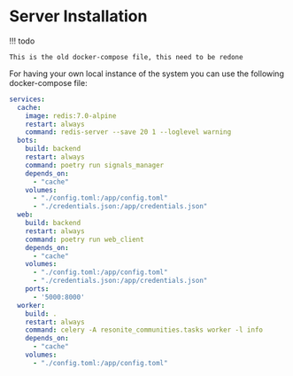 # Server Installation

!!! todo

    This is the old docker-compose file, this need to be redone

For having your own local instance of the system you can use the following docker-compose file:

```yaml
services:
  cache:
    image: redis:7.0-alpine
    restart: always
    command: redis-server --save 20 1 --loglevel warning
  bots:
    build: backend
    restart: always
    command: poetry run signals_manager
    depends_on:
      - "cache"
    volumes:
      - "./config.toml:/app/config.toml"
      - "./credentials.json:/app/credentials.json"
  web:
    build: backend
    restart: always
    command: poetry run web_client
    depends_on:
      - "cache"
    volumes:
      - "./config.toml:/app/config.toml"
      - "./credentials.json:/app/credentials.json"
    ports:
      - '5000:8000'
  worker:
    build: .
    restart: always
    command: celery -A resonite_communities.tasks worker -l info
    depends_on:
      - "cache"
    volumes:
      - "./config.toml:/app/config.toml"

```